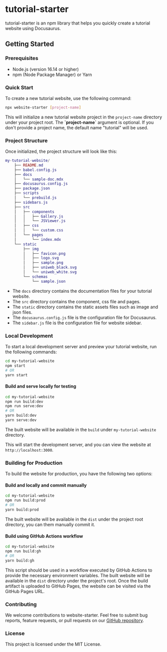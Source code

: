 # tutorial-starter

tutorial-starter is an npm library that helps you quickly create a tutorial website using Docusaurus.

## Getting Started

### Prerequisites

- Node.js (version 16.14 or higher)
- npm (Node Package Manager) or Yarn

### Quick Start

To create a new tutorial website, use the following command:

```bash
npx website-starter [project-name]
```

This will initialize a new tutorial website project in the `project-name` directory under your project root. The <b>\`project-name\`</b> argument is optional. If you don't provide a project name, the default name "tutorial" will be used.

### Project Structure

Once initialized, the project structure will look like this:

```lua
my-tutorial-website/
    ├── README.md
    ├── babel.config.js
    ├── docs
    │   └── sample-doc.mdx
    ├── docusaurus.config.js
    ├── package.json
    ├── scripts
    │   └── prebuild.js
    ├── sidebars.js
    ├── src
    │   ├── components
    │   │   ├── Gallery.js
    │   │   └── JSViewer.js
    │   ├── css
    │   │   └── custom.css
    │   └── pages
    │       └── index.mdx
    └── static
        ├── img
        │   ├── favicon.png
        │   ├── logo.svg
        │   ├── sample.png
        │   ├── uniweb_black.svg
        │   └── uniweb_white.svg
        └── schemas
            └── sample.json
```
- The `docs` directory contains the documentation files for your tutorial website.
- The `src` directory contains the component, css file and pages.
- The `static` directory contains the static assets files such as image and json files.
- The `docusaurus.config.js` file is the configuration file for Docusaurus.
- The `sidebar.js` file is the configuration file for website sidebar.

### Local Development

To start a local development server and preview your tutorial website, run the following commands:

```bash
cd my-tutorial-website
npm start
# OR
yarn start
```

#### Build and serve locally for testing
```bash
cd my-tutorial-website
npm run build:dev
npm run serve:dev
# OR
yarn build:dev
yarn serve:dev
```
The built website will be available in the `build` under `my-tutorial-website` directory.

This will start the development server, and you can view the website at `http://localhost:3000`.

### Building for Production
To build the website for production, you have the following two options:

#### Build and locally and commit manually
```bash
cd my-tutorial-website
npm run build:prod
# OR
yarn build:prod
```
The built website will be available in the `dist` under the project root directory, you can them manually commit it.

#### Build using GitHub Actions workflow
```bash
cd my-tutorial-website
npm run build:gh
# OR
yarn build:gh
```
This script should be used in a workflow executed by GitHub Actions to provide the necessary environment variables. The built website will be available in the `dist` directory under the project's root. Once the build artifact is uploaded to GitHub Pages, the website can be visited via the GitHub Pages URL.

### Contributing
We welcome contributions to website-starter. Feel free to submit bug reports, feature requests, or pull requests on our [GitHub repository](https://github.com/uniwebcms).

### License
This project is licensed under the MIT License.
